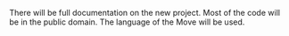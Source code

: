 There will be full documentation on the new project.
Most of the code will be in the public domain. The language of the Move will be used.
